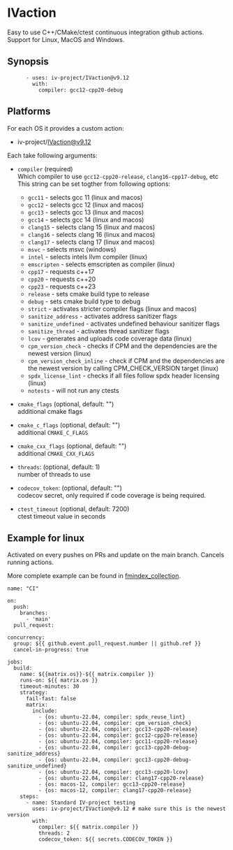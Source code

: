 <!--
    SPDX-FileCopyrightText: 2006-2023, Knut Reinert & Freie Universität Berlin
    SPDX-FileCopyrightText: 2016-2023, Knut Reinert & MPI für molekulare Genetik
    SPDX-License-Identifier: CC-BY-4.0
-->

# IVaction

Easy to use C++/CMake/ctest continuous integration github actions. Support for Linux, MacOS and Windows.

## Synopsis
```
      - uses: iv-project/IVaction@v9.12
        with:
          compiler: gcc12-cpp20-debug
```

## Platforms

For each OS it provides a custom action:

- iv-project/IVaction@v9.12

Each take following arguments:
- `compiler` (required) \
    Which compiler to use `gcc12-cpp20-release`, `clang16-cpp17-debug`, etc
    This string can be set togther from following options:
    - `gcc11` - selects gcc 11 (linux and macos)
    - `gcc12` - selects gcc 12 (linux and macos)
    - `gcc13` - selects gcc 13 (linux and macos)
    - `gcc14` - selects gcc 14 (linux and macos)
    - `clang15` - selects clang 15 (linux and macos)
    - `clang16` - selects clang 16 (linux and macos)
    - `clang17` - selects clang 17 (linux and macos)
    - `msvc` - selects msvc (windows)
    - `intel` - selects intels llvm compiler (linux)
    - `emscripten` - selects emscripten as compiler (linux)
    - `cpp17` - requests c++17
    - `cpp20` - requests c++20
    - `cpp23` - requests c++23
    - `release` - sets cmake build type to release
    - `debug` - sets cmake build type to debug
    - `strict` - activates stricter compiler flags (linux and macos)
    - `sanitize_address` - activates address sanitizer flags
    - `sanitize_undefined` - activates undefined behaviour sanitizer flags
    - `sanitize_thread` - activates thread sanitizer flags
    - `lcov` - generates and uploads code coverage data (linux)
    - `cpm_version_check` - checks if CPM and the dependencies are the newest version (linux)
    - `cpm_version_check_inline` - check if CPM and the dependencies are the newest version by calling CPM_CHECK_VERSION target (linux)
    - `spdx_license_lint` - checks if all files follow spdx header licensing (linux)
    - `notests` - will not run any ctests

- `cmake_flags` (optional, default: "") \
    additional cmake flags
- `cmake_c_flags` (optional, default: "") \
    additional `CMAKE_C_FLAGS`
- `cmake_cxx_flags` (optional, default: "") \
    additional `CMAKE_CXX_FLAGS`
- `threads`: (optional, default: 1) \
    number of threads to use
- `codecov_token`: (optional, default: "") \
    codecov secret, only required if code coverage is being required.
- `ctest_timeout` (optional, default: 7200) \
    ctest timeout value in seconds


## Example for linux
Activated on every pushes on PRs and update on the main branch.
Cancels running actions.

More complete example can be found in [fmindex_collection](https://github.com/SGSSGene/fmindex-collection/tree/main/.github/workflows).
```
name: "CI"

on:
  push:
    branches:
      - 'main'
  pull_request:

concurrency:
  group: ${{ github.event.pull_request.number || github.ref }}
  cancel-in-progress: true

jobs:
  build:
    name: ${{matrix.os}}-${{ matrix.compiler }}
    runs-on: ${{ matrix.os }}
    timeout-minutes: 30
    strategy:
      fail-fast: false
      matrix:
        include:
          - {os: ubuntu-22.04, compiler: spdx_reuse_lint}
          - {os: ubuntu-22.04, compiler: cpm_version_check}
          - {os: ubuntu-22.04, compiler: gcc13-cpp20-release}
          - {os: ubuntu-22.04, compiler: gcc12-cpp20-release}
          - {os: ubuntu-22.04, compiler: gcc11-cpp20-release}
          - {os: ubuntu-22.04, compiler: gcc13-cpp20-debug-sanitize_address}
          - {os: ubuntu-22.04, compiler: gcc13-cpp20-debug-sanitize_undefined}
          - {os: ubuntu-22.04, compiler: gcc13-cpp20-lcov}
          - {os: ubuntu-22.04, compiler: clang17-cpp20-release}
          - {os: macos-12, compiler: gcc13-cpp20-release}
          - {os: macos-12, compiler: clang17-cpp20-release}
    steps:
      - name: Standard IV-project testing
        uses: iv-project/IVaction@v9.12 # make sure this is the newest version
        with:
          compiler: ${{ matrix.compiler }}
          threads: 2
          codecov_token: ${{ secrets.CODECOV_TOKEN }}
```
